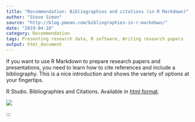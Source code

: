 ```yaml
---
title: "Recommendation: Bibliographies and citations (in R Markdown)"
author: "Steve Simon"
source: "http://blog.pmean.com/bibliographies-in-r-markdown/"
date: "2019-04-18"
category: Recommendation
tags: Presenting research data, R software, Writing research papers
output: html_document
---
```


If you want to use R Markdown to prepare research papers and
presentations, you need to learn how to cite references and include a
bibliography. This is a nice introduction and shows the variety of
options at your fingertips.

<!---More--->

R Studio. Bibliographies and Citations. Available in [html
format](https://rmarkdown.rstudio.com/authoring_bibliographies_and_citations.html).

![](../../../images/bibliographies-in-r-markdown01.png)


:::

